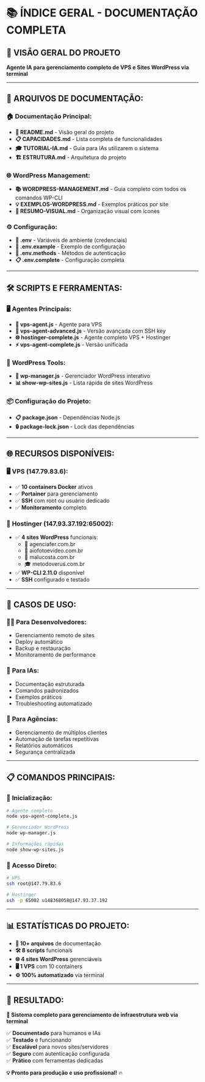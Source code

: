 # 📚 **ÍNDICE GERAL - DOCUMENTAÇÃO COMPLETA**

## 🎯 **VISÃO GERAL DO PROJETO**
**Agente IA para gerenciamento completo de VPS e Sites WordPress via terminal**

---

## 📁 **ARQUIVOS DE DOCUMENTAÇÃO:**

### 🏠 **Documentação Principal:**
- **📄 README.md** - Visão geral do projeto
- **📋 CAPACIDADES.md** - Lista completa de funcionalidades
- **🎓 TUTORIAL-IA.md** - Guia para IAs utilizarem o sistema
- **🏗️ ESTRUTURA.md** - Arquitetura do projeto

### 🌐 **WordPress Management:**
- **📚 WORDPRESS-MANAGEMENT.md** - Guia completo com todos os comandos WP-CLI
- **💡 EXEMPLOS-WORDPRESS.md** - Exemplos práticos por site
- **🎯 RESUMO-VISUAL.md** - Organização visual com ícones

### ⚙️ **Configuração:**
- **🔧 .env** - Variáveis de ambiente (credenciais)
- **📝 .env.example** - Exemplo de configuração
- **🔐 .env.methods** - Métodos de autenticação
- **📋 .env.complete** - Configuração completa

---

## 🛠️ **SCRIPTS E FERRAMENTAS:**

### 🖥️ **Agentes Principais:**
- **🚀 vps-agent.js** - Agente para VPS
- **🔧 vps-agent-advanced.js** - Versão avançada com SSH key
- **🌐 hostinger-complete.js** - Agente completo VPS + Hostinger
- **⚡ vps-agent-complete.js** - Versão unificada

### 📱 **WordPress Tools:**
- **🎨 wp-manager.js** - Gerenciador WordPress interativo
- **📊 show-wp-sites.js** - Lista rápida de sites WordPress

### 📦 **Configuração do Projeto:**
- **📋 package.json** - Dependências Node.js
- **🔒 package-lock.json** - Lock das dependências

---

## 🌐 **RECURSOS DISPONÍVEIS:**

### 🖥️ **VPS (147.79.83.6):**
- ✅ **10 containers Docker** ativos
- ✅ **Portainer** para gerenciamento
- ✅ **SSH** com root ou usuário dedicado
- ✅ **Monitoramento** completo

### 📱 **Hostinger (147.93.37.192:65002):**
- ✅ **4 sites WordPress** funcionais:
  - 🏢 agenciafer.com.br
  - 📸 aiofotoevideo.com.br
  - 👤 malucosta.com.br
  - 🎓 metodoverus.com.br
- ✅ **WP-CLI 2.11.0** disponível
- ✅ **SSH** configurado e testado

---

## 🎯 **CASOS DE USO:**

### 👨‍💻 **Para Desenvolvedores:**
- Gerenciamento remoto de sites
- Deploy automático
- Backup e restauração
- Monitoramento de performance

### 🤖 **Para IAs:**
- Documentação estruturada
- Comandos padronizados
- Exemplos práticos
- Troubleshooting automatizado

### 🏢 **Para Agências:**
- Gerenciamento de múltiplos clientes
- Automação de tarefas repetitivas
- Relatórios automáticos
- Segurança centralizada

---

## 📋 **COMANDOS PRINCIPAIS:**

### 🚀 **Inicialização:**
```bash
# Agente completo
node vps-agent-complete.js

# Gerenciador WordPress
node wp-manager.js

# Informações rápidas
node show-wp-sites.js
```

### 🔧 **Acesso Direto:**
```bash
# VPS
ssh root@147.79.83.6

# Hostinger
ssh -p 65002 u148368058@147.93.37.192
```

---

## 📊 **ESTATÍSTICAS DO PROJETO:**

- **📄 10+ arquivos** de documentação
- **🛠️ 8 scripts** funcionais
- **🌐 4 sites WordPress** gerenciáveis
- **🖥️ 1 VPS** com 10 containers
- **⚙️ 100% automatizado** via terminal

---

## 🎉 **RESULTADO:**

**🚀 Sistema completo para gerenciamento de infraestrutura web via terminal**

✅ **Documentado** para humanos e IAs  
✅ **Testado** e funcionando  
✅ **Escalável** para novos sites/servidores  
✅ **Seguro** com autenticação configurada  
✅ **Prático** com ferramentas dedicadas  

**💡 Pronto para produção e uso profissional!** 🔥
